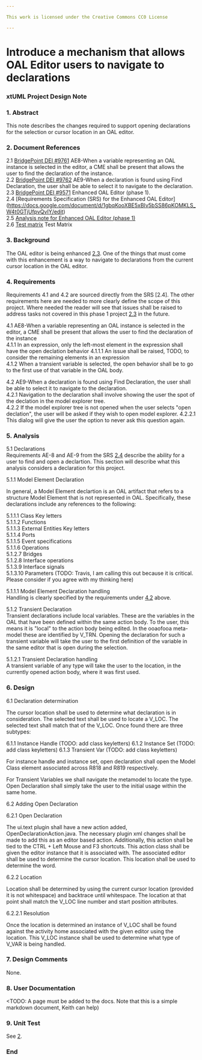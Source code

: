 ```yaml
---

This work is licensed under the Creative Commons CC0 License

---
```


# Introduce a mechanism that allows OAL Editor users to navigate to declarations    
### xtUML Project Design Note

### 1. Abstract

This note describes the changes required to support opening declarations for the selection or cursor location in an OAL editor.    

### 2. Document References
<a id="2.1"></a>2.1 [BridgePoint DEI #9761](https://support.onefact.net/issues/9761)  AE8-When a variable representing an OAL instance is selected in the editor, a CME shall be present that allows the user to find the declaration of the instance.   
<a id="2.2"></a>2.2 [BridgePoint DEI #9762](https://support.onefact.net/issues/9762) AE9-When a declaration is found using Find Declaration, the user shall be able to select it to navigate to the declaration.    
<a id="2.3"></a>2.3 [BridgePoint DEI #9571](https://support.onefact.net/issues/9571) Enhanced OAL Editor (phase 1).  
<a id="2.4"></a>2.4 [Requirements Specification (SRS) for the Enhanced OAL Editor]   (https://docs.google.com/document/d/1gbqKooXBE5xBIv5bSS86pKOMKLS_W4t0GTjUfpvQvIY/edit)  
<a id="2.5"></a>2.5 [Analysis note for Enhanced OAL Editor (phase 1)](TODO)  
<a id="2.6"></a>2.6 [Test matrix](https://github.com/travislondon/bridgepoint/tree/9761/doc-bridgepoint/notes/9761_9762_find_declarations/find_declarations_matrix.txt) Test Matrix    

### 3. Background  

The OAL editor is being enhanced [2.3](2.3).  One of the things that must come with this enhancement is a way to navigate to declarations from the current cursor location in the OAL editor.  

### 4. Requirements

Requirements 4.1 and 4.2 are sourced directly from the SRS [2.4]. The other requirements here are needed to more clearly define the scope of this project. Where needed the reader will see that issues shall be raised to address tasks not covered in this phase 1 project [2.3](2.3) in the future.  

4.1 AE8-When a variable representing an OAL instance is selected in the editor, a CME shall be present that allows the user to find the declaration of the instance   
4.1.1 In an expression, only the left-most element in the expression shall have the open declation behavior
4.1.1.1 An issue shall be raised, TODO, to consider the remaining elements in an expression  
4.1.2 When a transient variable is selected, the open behavior shall be to go to the first use of that variable in the OAL body.  

4.2 AE9-When a declaration is found using Find Declaration, the user shall be able to select it to navigate to the declaration.  
4.2.1 Navigation to the declaration shall involve showing the user the spot of the declation in the model explorer tree.  
4.2.2 If the model explorer tree is not opened when the user selects "open declation", the user will be asked if they wish to open model explorer.
4.2.2.1 This dialog will give the user the option to never ask this question again.  

### 5. Analysis

5.1 Declarations  
Requirements AE-8 and AE-9 from the SRS [2.4](2.4) describe the ability for a user to find and open a declartion. This section will describe what this analysis considers a declaration for this project.   

5.1.1 Model Element Declaration   

In general, a Model Element declartion is an OAL artifact that refers to a structure Model Element that is not represented in OAL. Specifically, these declarations include any references to the following:    

5.1.1.1 Class Key letters  
5.1.1.2 Functions    
5.1.1.3 External Entities Key letters  
5.1.1.4 Ports  
5.1.1.5 Event specifications  
5.1.1.6 Operations  
5.1.2.7 Bridges  
5.1.2.8 Interface operations  
5.1.3.9 Interface signals  
5.1.3.10 Parameters   (TODO: Travis, I am calling this out because it is critical. Please consider if you agree with my thinking here)  

5.1.1.1 Model Element Declaration handling  
Handling is clearly specified by the requirements under [4.2](4.2) above.  

5.1.2 Transient Declaration  
Transient declarations include local variables.  These are the variables in the OAL that have been defined within the same action body.  To the user, this means it is "local" to the action body being edited. In the ooaofooa meta-model these are identified by V_TRN. Opening the declaration for such a transient variable will take the user to the first definition of the variable in the same editor that is open during the selection.  

5.1.2.1 Transient Declaration handling  
A transient variable of any type will take the user to the location, in the currently opened action body, where it was first used.  
 

### 6. Design

6.1 Declaration determination  

The cursor location shall be used to determine what declaration is in consideration.  The selected text shall be used to locate a V_LOC.  The selected text shall match that of the V_LOC.  Once found there are three subtypes:

6.1.1 Instance Handle  (TODO: add class keyletters)
6.1.2 Instance Set  (TODO: add class keyletters)
6.1.3 Transient Var  (TODO: add class keyletters)

For instance handle and instance set, open declaration shall open the Model Class element associated across R818 and R819 respectively.  

For Transient Variables we shall navigate the metamodel to locate the type.  Open Declaration shall simply take the user to the initial usage within the same home.  

6.2 Adding Open Declaration  

6.2.1 Open Declaration  

The ui.text plugin shall have a new action added, OpenDeclarationAction.java.  The necessary plugin xml changes shall be made to add this as an editor based action.  Additionally, this action shall be tied to the CTRL + Left Mouse and F3 shortcuts.  This action class shall be given the editor instance that it is associated with.  The associated editor shall be used to determine the cursor location.  This location shall be used to determine the word.  

6.2.2 Location  

Location shall be determined by using the current cursor location (provided it is not whitespace) and backtrace until whitespace.  The location at that point shall match the V_LOC line number and start position attributes.  

6.2.2.1 Resolution  

Once the location is determined an instance of V_LOC shall be found against the activity home associated with the given editor using the location.  This V_LOC instance shall be used to determine what type of V_VAR is being handled.  

### 7. Design Comments

None.  

### 8. User Documentation

<TODO: A page must be added to the docs. Note that this is a simple markdown document, Keith can help)  

### 9. Unit Test

See [2](2.6).

### End
